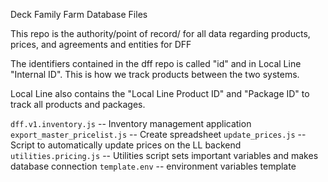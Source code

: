 Deck Family Farm Database Files

This repo is the authority/point of record/ for all data regarding products, prices, and agreements and entities for DFF

The identifiers contained in the dff repo is called "id" and in Local Line "Internal ID".  This is how we track products between the two systems.

Local Line also contains the "Local Line Product ID" and "Package ID" to track all products and packages.


`dff.v1.inventory.js` -- Inventory management application
`export_master_pricelist.js`  -- Create spreadsheet
`update_prices.js`  -- Script to automatically update prices on the LL backend
`utilities.pricing.js`  -- Utilities script sets important variables and makes database connection
`template.env`  -- environment variables template

